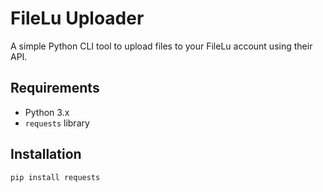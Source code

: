 # FileLu Uploader

A simple Python CLI tool to upload files to your FileLu account using their API.

## Requirements

- Python 3.x
- `requests` library

## Installation

```bash
pip install requests
